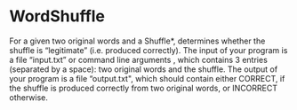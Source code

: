 # WordShuffle
For a given two original words and a Shuffle*, determines whether the shuffle is
 “legitimate” (i.e. produced correctly). The input of your program is a file “input.txt” 
 or command line arguments , which contains 3 entries (separated by a space): two 
 original words and the shuffle. The output of your program is a file “output.txt", 
 which should contain either CORRECT, if the shuffle is produced correctly from two 
 original words, or INCORRECT otherwise. 
